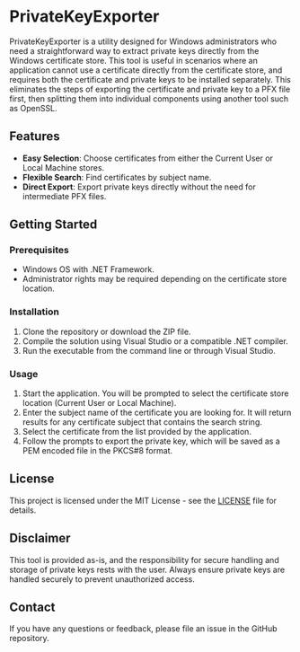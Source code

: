 # PrivateKeyExporter

PrivateKeyExporter is a utility designed for Windows administrators who need a straightforward way to extract private keys directly from the Windows certificate store. This tool is useful in scenarios where an application cannot use a certificate directly from the certificate store, and requires both the certificate and private keys to be installed separately. This eliminates the steps of exporting the certificate and private key to a PFX file first, then splitting them into individual components using another tool such as OpenSSL.

## Features

- **Easy Selection**: Choose certificates from either the Current User or Local Machine stores.
- **Flexible Search**: Find certificates by subject name.
- **Direct Export**: Export private keys directly without the need for intermediate PFX files.

## Getting Started

### Prerequisites

- Windows OS with .NET Framework.
- Administrator rights may be required depending on the certificate store location.

### Installation

1. Clone the repository or download the ZIP file.
2. Compile the solution using Visual Studio or a compatible .NET compiler.
3. Run the executable from the command line or through Visual Studio.

### Usage

1. Start the application. You will be prompted to select the certificate store location (Current User or Local Machine).
2. Enter the subject name of the certificate you are looking for. It will return results for any certificate subject that contains the search string.
3. Select the certificate from the list provided by the application.
4. Follow the prompts to export the private key, which will be saved as a PEM encoded file in the PKCS#8 format.

## License

This project is licensed under the MIT License - see the [LICENSE](LICENSE.txt) file for details.

## Disclaimer

This tool is provided as-is, and the responsibility for secure handling and storage of private keys rests with the user. Always ensure private keys are handled securely to prevent unauthorized access.

## Contact

If you have any questions or feedback, please file an issue in the GitHub repository.
